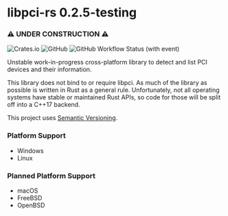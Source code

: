 # libpci-rs 0.2.5-testing
### ⚠ UNDER CONSTRUCTION ⚠

![Crates.io](https://img.shields.io/crates/v/libpci-rs)
![GitHub](https://img.shields.io/github/license/NamedNeon/libpci-rs)
![GitHub Workflow Status (with event)](https://img.shields.io/github/actions/workflow/status/NamedNeon/libpci-rs/tests.yml)

Unstable work-in-progress cross-platform library to detect and list PCI devices and their information. 

This library does not bind to or require libpci. As much of the library as possible is written in Rust as a general rule.
Unfortunately, not all operating systems have stable or maintained Rust APIs, so code for those will be split off into a
C++17 backend.

This project uses [Semantic Versioning](https://semver.org/).

### Platform Support
- Windows
- Linux

### Planned Platform Support
- macOS
- FreeBSD
- OpenBSD